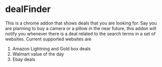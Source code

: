 # dealFinder
This is a chrome addon that shows deals that you are looking for.
Say you are planning to buy a camera or a pillow in the near future, this addon will notify you whenever there is a deal related to the search terms in a set of websites.
Current supported websites are 
1. Amazon Lightning and Gold box deals
2. Walmart value of the day
3. Ebay deals
